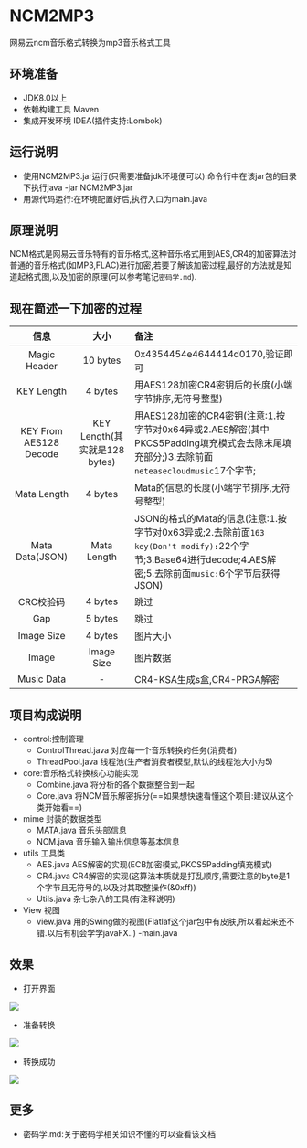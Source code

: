 # NCM2MP3
网易云ncm音乐格式转换为mp3音乐格式工具

## 环境准备
- JDK8.0以上
- 依赖构建工具 Maven
- 集成开发环境 IDEA(插件支持:Lombok)

## 运行说明
- 使用NCM2MP3.jar运行(只需要准备jdk环境便可以):命令行中在该jar包的目录下执行java -jar NCM2MP3.jar
- 用源代码运行:在环境配置好后,执行入口为main.java

## 原理说明
  NCM格式是网易云音乐特有的音乐格式,这种音乐格式用到AES,CR4的加密算法对普通的音乐格式(如MP3,FLAC)进行加密,若要了解该加密过程,最好的方法就是知道起格式图,以及加密的原理(可以参考笔记`密码学.md`).

## 现在简述一下加密的过程
|          信息          |             大小              | 备注                                                         |
| :--------------------: | :---------------------------: | :----------------------------------------------------------- |
|      Magic Header      |           10 bytes            | 0x4354454e4644414d0170,验证即可                              |
|       KEY Length       |            4 bytes            | 用AES128加密CR4密钥后的长度(小端字节排序,无符号整型)         |
| KEY From AES128 Decode | KEY Length(其实就是128 bytes) | 用AES128加密的CR4密钥(注意:1.按字节对0x64异或2.AES解密(其中PKCS5Padding填充模式会去除末尾填充部分;)3.去除前面`neteasecloudmusic`17个字节; |
|      Mata Length       |            4 bytes            | Mata的信息的长度(小端字节排序,无符号整型)                    |
|    Mata Data(JSON)     |          Mata Length          | JSON的格式的Mata的信息(注意:1.按字节对0x63异或;2.去除前面`163 key(Don't modify):`22个字节;3.Base64进行decode;4.AES解密;5.去除前面`music:`6个字节后获得JSON) |
|       CRC校验码        |            4 bytes            | 跳过                                                         |
|          Gap           |            5 bytes            | 跳过                                                         |
|       Image Size       |            4 bytes            | 图片大小                                                     |
|         Image          |          Image Size           | 图片数据                                                     |
|       Music Data       |               -               | CR4-KSA生成s盒,CR4-PRGA解密                                  |

## 项目构成说明
- control:控制管理
  - ControlThread.java 对应每一个音乐转换的任务(消费者)
  - ThreadPool.java 线程池(生产者消费者模型,默认的线程池大小为5)
- core:音乐格式转换核心功能实现
  - Combine.java 将分析的各个数据整合到一起
  - Core.java 将NCM音乐解密拆分(==如果想快速看懂这个项目:建议从这个类开始看==)
- mime 封装的数据类型
  - MATA.java 音乐头部信息
  - NCM.java 音乐输入输出信息等基本信息
- utils 工具类
  - AES.java AES解密的实现(ECB加密模式,PKCS5Padding填充模式)
  - CR4.java CR4解密的实现(这算法本质就是打乱顺序,需要注意的byte是1个字节且无符号的,以及对其取整操作(&0xff))
  - Utils.java 杂七杂八的工具(有注释说明)
- View 视图
  - view.java 用的Swing做的视图(Flatlaf这个jar包中有皮肤,所以看起来还不错.以后有机会学学javaFX..)
-main.java 

## 效果
- 打开界面

![](https://github.com/charlotte-xiao/NCM2MP3/blob/master/image/picture1.png)

- 准备转换

![](https://github.com/charlotte-xiao/NCM2MP3/blob/master/image/picture2.png)

- 转换成功

![](https://github.com/charlotte-xiao/NCM2MP3/blob/master/image/picture3.png)

## 更多
- 密码学.md:关于密码学相关知识不懂的可以查看该文档